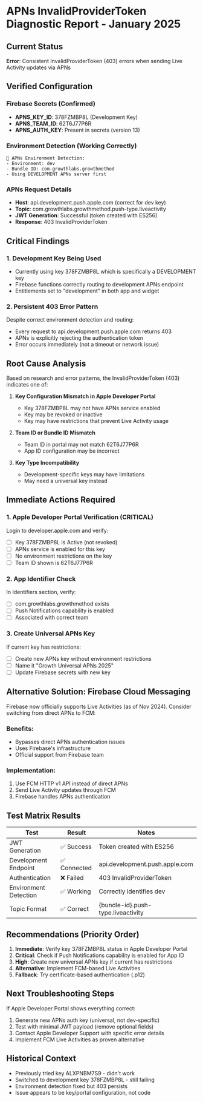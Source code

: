 # APNs InvalidProviderToken Diagnostic Report - January 2025

## Current Status
**Error**: Consistent InvalidProviderToken (403) errors when sending Live Activity updates via APNs

## Verified Configuration

### Firebase Secrets (Confirmed)
- **APNS_KEY_ID**: 378FZMBP8L (Development Key)
- **APNS_TEAM_ID**: 62T6J77P6R
- **APNS_AUTH_KEY**: Present in secrets (version 13)

### Environment Detection (Working Correctly)
```
🔧 APNs Environment Detection:
- Environment: dev
- Bundle ID: com.growthlabs.growthmethod
- Using DEVELOPMENT APNs server first
```

### APNs Request Details
- **Host**: api.development.push.apple.com (correct for dev key)
- **Topic**: com.growthlabs.growthmethod.push-type.liveactivity
- **JWT Generation**: Successful (token created with ES256)
- **Response**: 403 InvalidProviderToken

## Critical Findings

### 1. Development Key Being Used
- Currently using key 378FZMBP8L which is specifically a DEVELOPMENT key
- Firebase functions correctly routing to development APNs endpoint
- Entitlements set to "development" in both app and widget

### 2. Persistent 403 Error Pattern
Despite correct environment detection and routing:
- Every request to api.development.push.apple.com returns 403
- APNs is explicitly rejecting the authentication token
- Error occurs immediately (not a timeout or network issue)

## Root Cause Analysis

Based on research and error patterns, the InvalidProviderToken (403) indicates one of:

1. **Key Configuration Mismatch in Apple Developer Portal**
   - Key 378FZMBP8L may not have APNs service enabled
   - Key may be revoked or inactive
   - Key may have restrictions that prevent Live Activity usage

2. **Team ID or Bundle ID Mismatch**
   - Team ID in portal may not match 62T6J77P6R
   - App ID configuration may be incorrect

3. **Key Type Incompatibility**
   - Development-specific keys may have limitations
   - May need a universal key instead

## Immediate Actions Required

### 1. Apple Developer Portal Verification (CRITICAL)
Login to developer.apple.com and verify:
- [ ] Key 378FZMBP8L is Active (not revoked)
- [ ] APNs service is enabled for this key
- [ ] No environment restrictions on the key
- [ ] Team ID shown is 62T6J77P6R

### 2. App Identifier Check
In Identifiers section, verify:
- [ ] com.growthlabs.growthmethod exists
- [ ] Push Notifications capability is enabled
- [ ] Associated with correct team

### 3. Create Universal APNs Key
If current key has restrictions:
- [ ] Create new APNs key without environment restrictions
- [ ] Name it "Growth Universal APNs 2025"
- [ ] Update Firebase secrets with new key

## Alternative Solution: Firebase Cloud Messaging

Firebase now officially supports Live Activities (as of Nov 2024). Consider switching from direct APNs to FCM:

### Benefits:
- Bypasses direct APNs authentication issues
- Uses Firebase's infrastructure
- Official support from Firebase team

### Implementation:
1. Use FCM HTTP v1 API instead of direct APNs
2. Send Live Activity updates through FCM
3. Firebase handles APNs authentication

## Test Matrix Results

| Test | Result | Notes |
|------|--------|-------|
| JWT Generation | ✅ Success | Token created with ES256 |
| Development Endpoint | ✅ Connected | api.development.push.apple.com |
| Authentication | ❌ Failed | 403 InvalidProviderToken |
| Environment Detection | ✅ Working | Correctly identifies dev |
| Topic Format | ✅ Correct | {bundle-id}.push-type.liveactivity |

## Recommendations (Priority Order)

1. **Immediate**: Verify key 378FZMBP8L status in Apple Developer Portal
2. **Critical**: Check if Push Notifications capability is enabled for App ID
3. **High**: Create new universal APNs key if current has restrictions
4. **Alternative**: Implement FCM-based Live Activities
5. **Fallback**: Try certificate-based authentication (.p12)

## Next Troubleshooting Steps

If Apple Developer Portal shows everything correct:
1. Generate new APNs auth key (universal, not dev-specific)
2. Test with minimal JWT payload (remove optional fields)
3. Contact Apple Developer Support with specific error details
4. Implement FCM Live Activities as proven alternative

## Historical Context
- Previously tried key ALXPNBM7S9 - didn't work
- Switched to development key 378FZMBP8L - still failing
- Environment detection fixed but 403 persists
- Issue appears to be key/portal configuration, not code